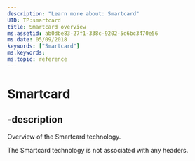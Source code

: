 ```yaml
---
description: "Learn more about: Smartcard"
UID: TP:smartcard
title: Smartcard overview
ms.assetid: ab0dbe83-27f1-338c-9202-5d6bc3470e56
ms.date: 05/09/2018
keywords: ["Smartcard"]
ms.keywords: 
ms.topic: reference
---
```


# Smartcard

## -description

Overview of the Smartcard technology.

The Smartcard technology is not associated with any headers.
